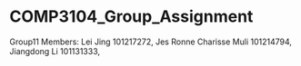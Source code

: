 # COMP3104_Group_Assignment
Group11 Members: 
Lei Jing  101217272, 
Jes Ronne Charisse Muli  101214794, 
Jiangdong Li  101131333,
